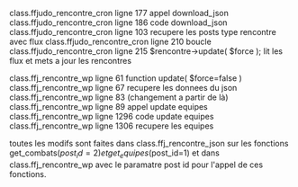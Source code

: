 class.ffjudo_rencontre_cron ligne 177 appel download_json
class.ffjudo_rencontre_cron ligne 186 code download_json
class.ffjudo_rencontre_cron ligne 103 recupere les posts type rencontre avec flux
class.ffjudo_rencontre_cron ligne 210 boucle
class.ffjudo_rencontre_cron ligne 215 $rencontre->update( $force ); lit les flux et mets a jour les rencontres

class.ffj_rencontre_wp ligne 61 function update( $force=false )
class.ffj_rencontre_wp ligne 67 recupere les donnees du json
class.ffj_rencontre_wp ligne 83 (changement a partir de là)
class.ffj_rencontre_wp ligne 89 appel update equipes
class.ffj_rencontre_wp ligne 1296 code update equipes
class.ffj_rencontre_wp ligne 1306 recupere les equipes 

toutes les modifs sont faites dans class.ffj_rencontre_json sur les fonctions get_combats($post_id=2) et get_equipes($post_id=1) et
dans class.ffj_rencontre_wp avec le paramatre post id pour l'appel de ces fonctions.
